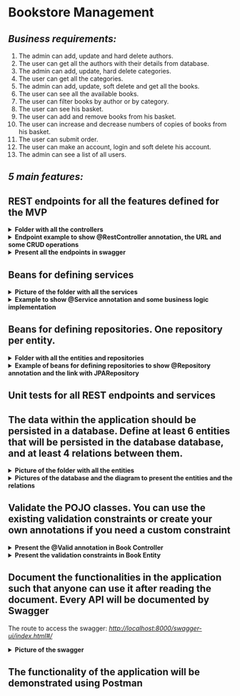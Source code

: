 # Bookstore Management

## <i>Business requirements:</i>

1. The admin can add, update and hard delete authors.
2. The user can get all the authors with their details from database.
3. The admin can add, update, hard delete categories.
4. The user can get all the categories.
5. The admin can add, update, soft delete and get all the books.
6. The user can see all the available books.
7. The user can filter books by author or by category.
8. The user can see his basket.
9. The user can add and remove books from his basket.
10. The user can increase and decrease numbers of copies of books from his basket.
11. The user can submit order.
12. The user can make an account, login and soft delete his account.
13. The admin can see a list of all users.


## <i>5 main features:</i>


## REST endpoints for all the features defined for the MVP

<details><summary><b>Folder with all the controllers</b></summary>

<p align="center">
  <img src="pictures/controllers.png" alt="endpoints">
</p>

</details>

<details><summary><b>Endpoint example to show @RestController annotation, the URL and some CRUD operations</b></summary>

<p align="center">
  <img src="pictures/restcontroller_book.png" alt="restcontroller_book">
</p>

</details>

<details><summary><b>Present all the endpoints in swagger</b></summary>

<p align="center">
  <img src="pictures/swagger_endpoints.png" alt="swagger_endpoints">
</p>

</details>

## Beans for defining services

<details><summary><b>Picture of the folder with all the services</b></summary>

<p align="center">
  <img src="pictures/services.png" alt="services">
</p>

</details>

<details><summary><b>Example to show @Service annotation and some business logic implementation</b></summary>

<p align="center">
  <img src="pictures/service_bean.png" alt="service_bean">
</p>

</details>

## Beans for defining repositories. One repository per entity.

<details><summary><b>Folder with all the entities and repositories</b></summary>
<p align="center">
  <img src="pictures/entities.png" alt="entities">
  <br>
  <img src="pictures/repositories.png" alt="repositories" style="margin-top:20px;">
</p>
</details>

<details>
  <summary><b>Example of beans for defining repositories to show @Repository annotation and the link with JPARepository</b></summary>

  <p align="center">
    <img src="pictures/repository_book.png" alt="repository_book">
    <br>
    <img src="pictures/repository_bookbasket.png" alt="repository_bookbasket" style="margin-top:20px;">
  </p>

</details>

## Unit tests for all REST endpoints and services


## The data within the application should be persisted in a database. Define at least 6 entities that will be persisted in the database database, and at least 4 relations between them.
 

<details><summary><b>Picture of the folder with all the entities</b></summary>

<p align="center">
  <img src="pictures/entities.png" alt="entities">
</p>

</details>

<details><summary><b>Pictures of the database and the diagram to present the entities and the relations</b></summary>

<p align="center">
  <img src="pictures/database.png" alt="database">
</p>

<p align="center">
  <img src="pictures/MySQLWorkbenchDiagram.png" alt="diagram">
</p>

</details>

## Validate the POJO classes. You can use the existing validation constraints or create your own annotations if you need a custom constraint

<details><summary><b>Present the @Valid annotation in Book Controller</b></summary>

<p align="center">
  <img src="pictures/validation.png" alt="validation">
</p>

</details>

<details><summary><b>Present the validation constraints in Book Entity</b></summary>

<p align="center">
  <img src="pictures/constraints.png" alt="constraints">
</p>

</details>

## Document the functionalities in the application such that anyone can use it after reading the document. Every API will be documented by Swagger
 
The route to access the swagger: [<i>http://localhost:8000/swagger-ui/index.html#/</i>](http://localhost:8000/swagger-ui/index.html#/)

<details><summary><b>Picture of the swagger</b></summary>

<p align="center">
  <img src="pictures/swagger.png" alt="swagger">
</p>

</details>

## The functionality of the application will be demonstrated using Postman
 






